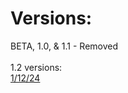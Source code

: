 # Versions:
BETA, 1.0, & 1.1 - Removed
<br>
<br>
1.2 versions:
<br>
<a href="https://notblocked.github.io/index/1-12-24.html">1/12/24</a>

